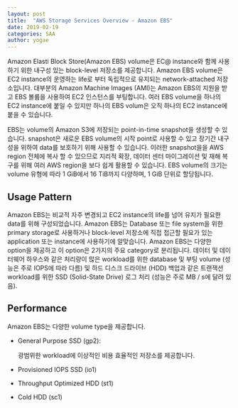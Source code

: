 ```yaml
---
layout: post
title:  "AWS Storage Services Overview - Amazon EBS"
date: 2019-02-19
categories: SAA
author: yogae
---
```


Amazon Elasti Block Store(Amazon EBS) volume은 EC@ instance와 함께 사용하기 위한 내구성 있는 block-level 저장소를 제공합니다. Amazon EBS volume은 EC2 instance의 운영하는 life로 부터 독립적으로 유지되는 network-attached 저장소입니다. 대부분의 Amazon Machine Images (AMI)는 Amazon EBS의 지원을 받고 EBS 볼륨을 사용하여 EC2 인스턴스를 부팅합니다. 여러 EBS volume을 하나의 EC2 instance에 붙일 수 있지만 하나의 EBS volum은 오직 하나의 EC2 instance에 붙을 수 있습니다.

EBS는 volume의 Amazon S3에 저장되는 point-in-time snapshot을 생성할 수 있습니다. snapshot은 새로운 EBS volume의 시작 point로 사용할 수 있고 장기간 내구성을 위하여 data를 보호하기 위해 사용할 수 있습니다. 이러한 snapshot을을 AWS region 전체에 복사 할 수 있으므로 지리적 확장, 데이터 센터 마이그레이션 및 재해 복구를 위해 여러 AWS region을 보다 쉽게 활용할 수 있습니다. EBS volume의 크기는 volume 유형에 따라 1 GiB에서 16 TiB까지 다양하며, 1 GiB 단위로 할당됩니다.

## Usage Pattern

Amazon EBS는 비교적 자주 변경되고 EC2 instance의 life를 넘어 유지가 필요한 data를 위해 구성되었습니다. Amazon EBS는 Database 또는 file system을 위한 primary storage로 사용하거나 block-level 저장소에 직접 접근할 필요가 있는 application 또는 instance에 사용하기에 알맞습니다. Amazon EBS는 다양한 option을 제공하고 이 option은 2가지의 주요 category로 분리됩니다. 데이터 및 데이터웨어 하우스와 같은 처리량이 많은 workload를 위한 database 및 부팅 volume (성능은 주로 IOPS에 따라 다름) 및 하드 디스크 드라이브 (HDD) 백업과 같은 트랜잭션 workload를 위한 SSD (Solid-State Drive) 로그 처리 (성능은 주로 MB / s에 달려 있음).

## Performance

Amazon EBS는 다양한 volume type을 제공합니다.

- General Purpose SSD (gp2):

  광범위한 workload에 이상적인 비용 효율적인 저장소를 제공합니다. 

- Provisioned IOPS SSD (io1)

- Throughput Optimized HDD (st1)

- Cold HDD (sc1)

